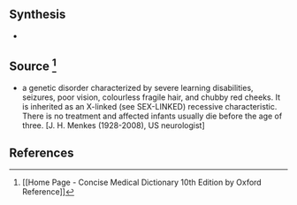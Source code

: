 ## Synthesis
- 
## Source [^1]
- a genetic disorder characterized by severe learning disabilities, seizures, poor vision, colourless fragile hair, and chubby red cheeks. It is inherited as an X-linked (see SEX-LINKED) recessive characteristic. There is no treatment and affected infants usually die before the age of three. \[J. H. Menkes (1928-2008), US neurologist]
## References

[^1]: [[Home Page - Concise Medical Dictionary 10th Edition by Oxford Reference]]